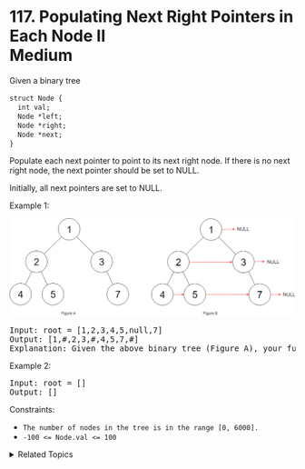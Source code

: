 # 117. Populating Next Right Pointers in Each Node II<br> Medium

Given a binary tree

```
struct Node {
  int val;
  Node *left;
  Node *right;
  Node *next;
}
```
Populate each next pointer to point to its next right node. If there is no next right node, the next pointer should be set to NULL.

Initially, all next pointers are set to NULL.



Example 1:

![](assets/117_sample.png)

<pre>
Input: root = [1,2,3,4,5,null,7]
Output: [1,#,2,3,#,4,5,7,#]
Explanation: Given the above binary tree (Figure A), your function should populate each next pointer to point to its next right node, just like in Figure B. The serialized output is in level order as connected by the next pointers, with '#' signifying the end of each level.
</pre>

Example 2:

<pre>
Input: root = []
Output: []
</pre>

Constraints:

- `The number of nodes in the tree is in the range [0, 6000].`
- `-100 <= Node.val <= 100`

<details>

<summary> Related Topics </summary>

-   `Breadth-first Search`

</details>